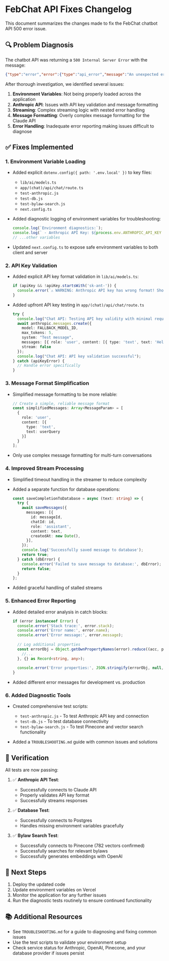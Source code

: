 # FebChat API Fixes Changelog

This document summarizes the changes made to fix the FebChat chatbot API 500 error issue.

## 🔍 Problem Diagnosis

The chatbot API was returning a `500 Internal Server Error` with the message:
```json
{"type":"error","error":{"type":"api_error","message":"An unexpected error occurred"},"details":"Please try again later or contact support."}
```

After thorough investigation, we identified several issues:

1. **Environment Variables**: Not being properly loaded across the application
2. **Anthropic API**: Issues with API key validation and message formatting
3. **Streaming**: Complex streaming logic with nested error handling
4. **Message Formatting**: Overly complex message formatting for the Claude API
5. **Error Handling**: Inadequate error reporting making issues difficult to diagnose

## ✅ Fixes Implemented

### 1. Environment Variable Loading

- Added explicit `dotenv.config({ path: '.env.local' })` to key files:
  - `lib/ai/models.ts` 
  - `app/(chat)/api/chat/route.ts`
  - `test-anthropic.js`
  - `test-db.js`
  - `test-bylaw-search.js`
  - `next.config.ts`

- Added diagnostic logging of environment variables for troubleshooting:
  ```typescript
  console.log(`Environment diagnostics:`);
  console.log(` - Anthropic API Key: ${process.env.ANTHROPIC_API_KEY ? `${process.env.ANTHROPIC_API_KEY.slice(0, 10)}...` : 'MISSING'}`);
  // ...other variables
  ```

- Updated `next.config.ts` to expose safe environment variables to both client and server

### 2. API Key Validation

- Added explicit API key format validation in `lib/ai/models.ts`:
  ```typescript
  if (apiKey && !apiKey.startsWith('sk-ant-')) {
    console.error(`⚠️ WARNING: Anthropic API key has wrong format! Should start with 'sk-ant-'`);
  }
  ```

- Added upfront API key testing in `app/(chat)/api/chat/route.ts`
  ```typescript
  try {
    console.log("Chat API: Testing API key validity with minimal request");
    await anthropic.messages.create({
      model: FALLBACK_MODEL_ID,
      max_tokens: 5,
      system: "Test message",
      messages: [{ role: 'user', content: [{ type: 'text', text: 'Hello' }] }],
      stream: false
    });
    console.log("Chat API: API key validation successful");
  } catch (apiKeyError) {
    // Handle error specifically
  }
  ```

### 3. Message Format Simplification

- Simplified message formatting to be more reliable:
  ```typescript
  // Create a simple, reliable message format
  const simplifiedMessages: Array<MessageParam> = [
    { 
      role: 'user',
      content: [{ 
        type: 'text', 
        text: userQuery 
      }]
    }
  ];
  ```

- Only use complex message formatting for multi-turn conversations

### 4. Improved Stream Processing

- Simplified timeout handling in the streamer to reduce complexity
- Added a separate function for database operations:
  ```typescript
  const saveCompletionToDatabase = async (text: string) => {
    try {
      await saveMessages({
        messages: [{
          id: messageId,
          chatId: id,
          role: 'assistant',
          content: text,
          createdAt: new Date(),
        }],
      });
      console.log('Successfully saved message to database');
      return true;
    } catch (dbError) {
      console.error('Failed to save message to database:', dbError);
      return false;
    }
  };
  ```

- Added graceful handling of stalled streams

### 5. Enhanced Error Reporting

- Added detailed error analysis in catch blocks:
  ```typescript
  if (error instanceof Error) {
    console.error('Stack trace:', error.stack);
    console.error('Error name:', error.name);
    console.error('Error message:', error.message);
    
    // Log additional properties
    const errorObj = Object.getOwnPropertyNames(error).reduce((acc, prop) => {
      //...
    }, {} as Record<string, any>);
    
    console.error('Error properties:', JSON.stringify(errorObj, null, 2));
  }
  ```

- Added different error messages for development vs. production

### 6. Added Diagnostic Tools

- Created comprehensive test scripts:
  - `test-anthropic.js` - To test Anthropic API key and connection
  - `test-db.js` - To test database connectivity
  - `test-bylaw-search.js` - To test Pinecone and vector search functionality

- Added a `TROUBLESHOOTING.md` guide with common issues and solutions

## 🧪 Verification

All tests are now passing:

1. ✅ **Anthropic API Test**:
   - Successfully connects to Claude API
   - Properly validates API key format
   - Successfully streams responses

2. ✅ **Database Test**:
   - Successfully connects to Postgres
   - Handles missing environment variables gracefully

3. ✅ **Bylaw Search Test**:
   - Successfully connects to Pinecone (782 vectors confirmed)
   - Successfully searches for relevant bylaws
   - Successfully generates embeddings with OpenAI

## 🚀 Next Steps

1. Deploy the updated code
2. Update environment variables on Vercel
3. Monitor the application for any further issues
4. Run the diagnostic tests routinely to ensure continued functionality

## 📚 Additional Resources

- See `TROUBLESHOOTING.md` for a guide to diagnosing and fixing common issues
- Use the test scripts to validate your environment setup
- Check service status for Anthropic, OpenAI, Pinecone, and your database provider if issues persist